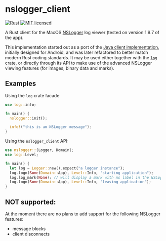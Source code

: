 # nslogger_client

[![Rust](https://github.com/ggodet-bar/NSLoggerClient/actions/workflows/rust.yml/badge.svg)](https://github.com/ggodet-bar/NSLoggerClient/actions/workflows/rust.yml)
[![MIT licensed](https://img.shields.io/badge/license-MIT-blue.svg)](./LICENSE)

A Rust client for the MacOS [NSLogger](https://github.com/fpillet/NSLogger) log viewer (tested on version 1.9.7 of the app).

This implementation started out as a port of the [Java
 client implementation](https://github.com/fpillet/NSLogger/blob/master/Client/Android/client-code/src/com/NSLogger/NSLoggerClient.java),
initially designed for Android, and was later refactored to better match modern Rust coding standards. It may be used either together with the [`log`](https://docs.rs/log) crate, or directly through its API to make use of the advanced NSLogger viewing features (for images, binary data and marks).

## Examples

Using the `log` crate facade

```rust
use log::info;

fn main() {
  nslogger::init();

  info!("this is an NSLogger message");
}
```

Using the `nslogger_client` API:

```rust
use nslogger::{Logger, Domain};
use log::Level;

fn main() {
  let log = Logger::new().expect("a logger instance");
  log.logm(Some(Domain::App), Level::Info, "starting application");
  log.log_mark(None); // will display a mark with no label in the NSLogger viewer
  log.logm(Some(Domain::App), Level::Info, "leaving application");
}

```

## NOT supported:

At the moment there are no plans to add support for the following NSLogger features:

- message blocks
- client disconnects
